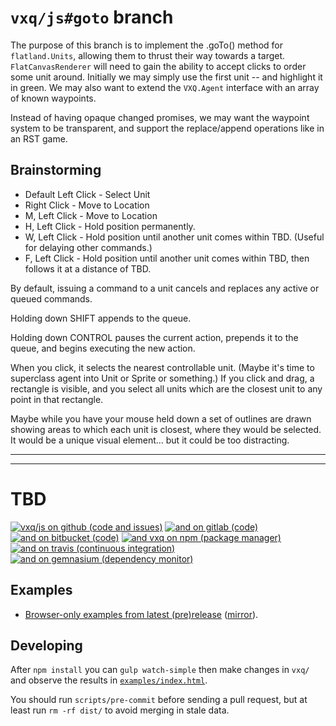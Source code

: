 `vxq/js#goto` branch
====================

The purpose of this branch is to implement the .goTo() method for
`flatland.Units`, allowing them to thrust their way towards a target.
`FlatCanvasRenderer` will need to gain the ability to accept clicks to order
some unit around. Initially we may simply use the first unit -- and highlight
it in green. We may also want to extend the `VXQ.Agent` interface with an array
of known waypoints.

Instead of having opaque changed promises, we may want the waypoint system to
be transparent, and support the replace/append operations like in an RST game.

Brainstorming
-------------

- Default Left Click - Select Unit
- Right Click - Move to Location
- M, Left Click - Move to Location
- H, Left Click - Hold position permanently.
- W, Left Click - Hold position until another unit comes within TBD.
  (Useful for delaying other commands.)
- F, Left Click - Hold position until another unit comes within TBD, then
  follows it at a distance of TBD.

By default, issuing a command to a unit cancels and replaces any active or
queued commands.

Holding down SHIFT appends to the queue.

Holding down CONTROL pauses the current action, prepends it to the queue, and
begins executing the new action.

When you click, it selects the nearest controllable unit. (Maybe it's time to
superclass agent into Unit or Sprite or something.) If you click and drag, a
rectangle is visible, and you select all units which are the closest unit to
any point in that rectangle.

Maybe while you have your mouse held down a set of outlines are drawn showing
areas to which each unit is closest, where they would be selected. It would be
a unique visual element... but it could be too distracting.

---

<!-- end of branch section -->

---

TBD
===

  [github]:        https://github.com/vxq/js.git
  [gitlab]:        https://gitlab.com/vxq/js.git
  [bitbucket]:     https://bitbucket.org/vxq/js.git
  [npm]:           https://www.npmjs.com/package/vxq

  [travis]:        https://travis-ci.org/vxq/js/branches
  [dep-monitor]:   https://gemnasium.com/github.com/vxq/js
  
  [examples.gh]:   https://vxq.github.io/js/examples/
  [examples.gl]:   https://vxq.gitlab.io/js/examples/
  
  [local-example]: examples/index.html

[![vxq/js on github (code and issues)](https://img.shields.io/github/commits-since/vxq/js/9468d4c1.svg?label=vxq/js+on+github)][github]
[![and on gitlab (code)](https://img.shields.io/badge/&-gitlab-grey.png)][gitlab]
[![and on bitbucket (code)](https://img.shields.io/badge/&-bitbucket-grey.png)][bitbucket]
[![and vxq on npm (package manager)](https://img.shields.io/npm/v/vxq.svg?label=vxq+on+npm)][npm]
[![and on travis (continuous integration)](https://img.shields.io/travis/vxq/js/master.svg?label=travis)][travis]
[![and on gemnasium (dependency monitor)](https://img.shields.io/gemnasium/vxq/js.svg)][dep-monitor]

Examples
--------

- [Browser-only examples from latest (pre)release][examples.gh]
  ([mirror][examples.gl]).

Developing
----------

After `npm install` you can `gulp watch-simple` then make changes in `vxq/` and
observe the results in [`examples/index.html`][local-example].

You should run `scripts/pre-commit` before sending a pull request, but at least
run `rm -rf dist/` to avoid merging in stale data.
